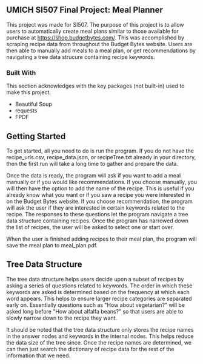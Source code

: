 <!-- ABOUT THE PROJECT -->

## UMICH SI507 Final Project: Meal Planner

This project was made for SI507. The purpose of this project is to allow users to automatically create meal plans similar to those available for purchase at https://shop.budgetbytes.com/. This was accomplished by scraping recipe data from throughout the Budget Bytes website. Users are then able to manually add meals to a meal plan, or get recommendations by navigating a tree data strucure containing recipe keywords.

### Built With

This section acknowledges with the key packages (not built-in) used to make this project.

* Beautiful Soup
* requests
* FPDF

<!-- GETTING STARTED -->
## Getting Started

To get started, all you need to do is run the program. If you do not have the recipe_urls.csv, recipe_data.json, or recipeTree.txt already in your directory, then the first run will take a long time to gather and prepare the data.

Once the data is ready, the program will ask if you want to add a meal manually or if you would like recommendations. If you choose manually, you will then have the option to add the name of the recipe. This is useful if you already know what you want or if you saw a recipe you were interested in on the Budget Bytes website. If you choose recommendation, the program will ask the user if they are interested in certain keywords related to the recipe. The responses to these questions let the program navigate a tree data structure containing recipes. Once the program has narrowed down the list of recipes, the user will be asked to select one or start over.

When the user is finished adding recipes to their meal plan, the program will save the meal plan to meal_plan.pdf.

<!-- TREE DATA STRUCTURE -->
## Tree Data Structure

The tree data structure helps users decide upon a subset of recipes by asking a series of questions related to keywords. The order in which these keywords are asked is determined based on the frequency at which each word appears. This helps to ensure larger recipe categories are separated early on. Essentially questions such as "How about vegetarian?" will be asked long before "How about alfalfa beans?" so that users are able to slowly narrow down to the recipe they want. 

It should be noted that the tree data structure only stores the recipe names in the answer nodes and keywords in the internal nodes. This helps reduce the data size of the tree since. Once the recipe names are determined, we can then just search the dictionary of recipe data for the rest of the information that we need. 
